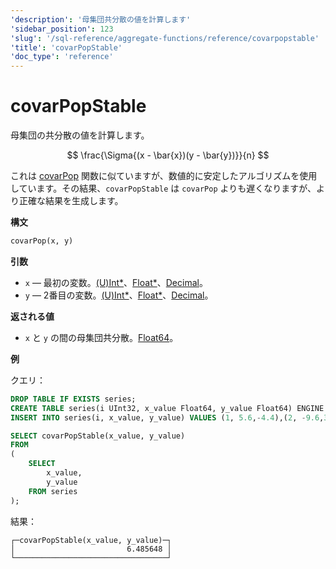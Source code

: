 ```yaml
---
'description': '母集団共分散の値を計算します'
'sidebar_position': 123
'slug': '/sql-reference/aggregate-functions/reference/covarpopstable'
'title': 'covarPopStable'
'doc_type': 'reference'
---
```



# covarPopStable

母集団の共分散の値を計算します。

$$
\frac{\Sigma{(x - \bar{x})(y - \bar{y})}}{n}
$$

これは [covarPop](../reference/covarpop.md) 関数に似ていますが、数値的に安定したアルゴリズムを使用しています。その結果、`covarPopStable` は `covarPop` よりも遅くなりますが、より正確な結果を生成します。

**構文**

```sql
covarPop(x, y)
```

**引数**

- `x` — 最初の変数。[(U)Int*](../../data-types/int-uint.md)、[Float*](../../data-types/float.md)、[Decimal](../../data-types/decimal.md)。
- `y` — 2番目の変数。[(U)Int*](../../data-types/int-uint.md)、[Float*](../../data-types/float.md)、[Decimal](../../data-types/decimal.md)。

**返される値**

- `x` と `y` の間の母集団共分散。[Float64](../../data-types/float.md)。

**例**

クエリ：

```sql
DROP TABLE IF EXISTS series;
CREATE TABLE series(i UInt32, x_value Float64, y_value Float64) ENGINE = Memory;
INSERT INTO series(i, x_value, y_value) VALUES (1, 5.6,-4.4),(2, -9.6,3),(3, -1.3,-4),(4, 5.3,9.7),(5, 4.4,0.037),(6, -8.6,-7.8),(7, 5.1,9.3),(8, 7.9,-3.6),(9, -8.2,0.62),(10, -3,7.3);
```

```sql
SELECT covarPopStable(x_value, y_value)
FROM
(
    SELECT
        x_value,
        y_value
    FROM series
);
```

結果：

```reference
┌─covarPopStable(x_value, y_value)─┐
│                         6.485648 │
└──────────────────────────────────┘
```
